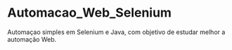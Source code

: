 # Automacao_Web_Selenium

Automaçao simples em Selenium e Java, com objetivo de estudar melhor a automação Web.
